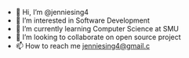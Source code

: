 - 👋 Hi, I’m @jenniesing4
- 👀 I’m interested in Software Development 
- 🌱 I’m currently learning Computer Science at SMU 
- 💞️ I’m looking to collaborate on open source project 
- 📫 How to reach me jenniesing4@gmail.c

<!---
jenniesing4/jenniesing4 is a ✨ special ✨ repository because its `README.md` (this file) appears on your GitHub profile.
You can click the Preview link to take a look at your changes.
--->
 
